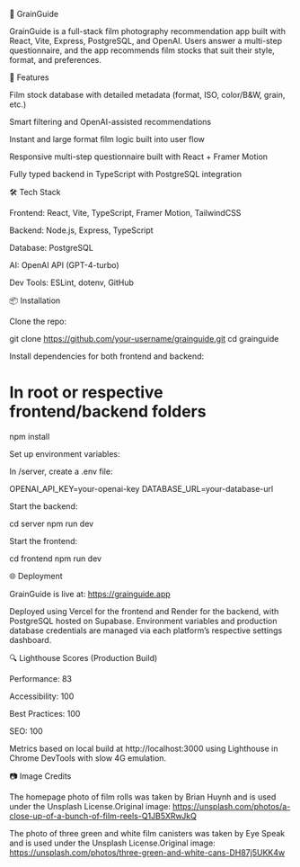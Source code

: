 📸 GrainGuide

GrainGuide is a full-stack film photography recommendation app built with React, Vite, Express, PostgreSQL, and OpenAI. Users answer a multi-step questionnaire, and the app recommends film stocks that suit their style, format, and preferences.

🚀 Features

Film stock database with detailed metadata (format, ISO, color/B&W, grain, etc.)

Smart filtering and OpenAI-assisted recommendations

Instant and large format film logic built into user flow

Responsive multi-step questionnaire built with React + Framer Motion

Fully typed backend in TypeScript with PostgreSQL integration

🛠 Tech Stack

Frontend: React, Vite, TypeScript, Framer Motion, TailwindCSS

Backend: Node.js, Express, TypeScript

Database: PostgreSQL

AI: OpenAI API (GPT-4-turbo)

Dev Tools: ESLint, dotenv, GitHub

📦 Installation

Clone the repo:

git clone https://github.com/your-username/grainguide.git
cd grainguide

Install dependencies for both frontend and backend:

# In root or respective frontend/backend folders
npm install

Set up environment variables:

In /server, create a .env file:

OPENAI_API_KEY=your-openai-key
DATABASE_URL=your-database-url

Start the backend:

cd server
npm run dev

Start the frontend:

cd frontend
npm run dev

🌐 Deployment

GrainGuide is live at: https://grainguide.app

Deployed using Vercel for the frontend and Render for the backend, with PostgreSQL hosted on Supabase. Environment variables and production database credentials are managed via each platform’s respective settings dashboard.

🔍 Lighthouse Scores (Production Build)

Performance: 83

Accessibility: 100

Best Practices: 100

SEO: 100

Metrics based on local build at http://localhost:3000 using Lighthouse in Chrome DevTools with slow 4G emulation.

📷 Image Credits

The homepage photo of film rolls was taken by Brian Huynh and is used under the Unsplash License.Original image: https://unsplash.com/photos/a-close-up-of-a-bunch-of-film-reels-Q1JB5XRwJkQ

The photo of three green and white film canisters was taken by Eye Speak and is used under the Unsplash License.Original image: https://unsplash.com/photos/three-green-and-white-cans-DH87j5UKK4w

